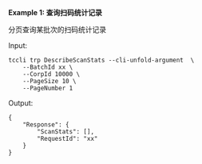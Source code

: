 **Example 1: 查询扫码统计记录**

分页查询某批次的扫码统计记录

Input: 

```
tccli trp DescribeScanStats --cli-unfold-argument  \
    --BatchId xx \
    --CorpId 10000 \
    --PageSize 10 \
    --PageNumber 1
```

Output: 
```
{
    "Response": {
        "ScanStats": [],
        "RequestId": "xx"
    }
}
```

